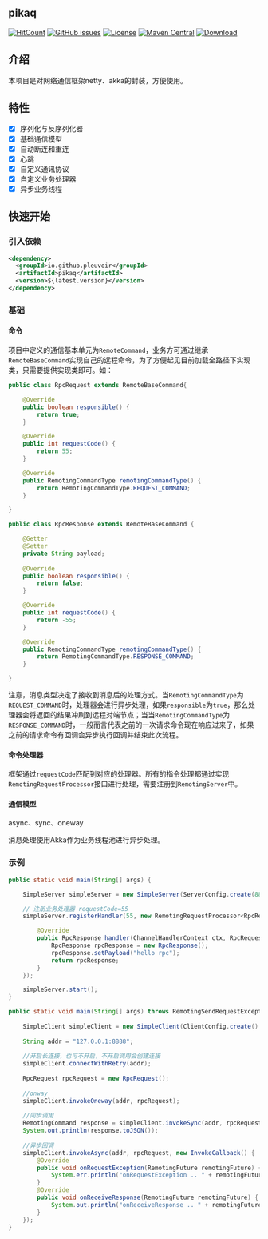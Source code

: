 ## pikaq

[![HitCount](http://hits.dwyl.io/pleuvoir/pikaq.svg)](http://hits.dwyl.io/pleuvoir/pikaq) 
[![GitHub issues](https://img.shields.io/github/issues/pleuvoir/pikaq.svg)](https://github.com/pleuvoir/pikaq/issues)
[![License](https://img.shields.io/badge/License-Apache%202.0-blue.svg?label=license)](https://github.com/pleuvoir/pikaq/blob/master/LICENSE)
[![Maven Central](https://img.shields.io/maven-central/v/io.github.pleuvoir/pikaq.svg?label=maven%20central)](https://oss.sonatype.org/#nexus-search;quick~pikaq)
[![Download](https://img.shields.io/badge/downloads-master-green.svg)](https://codeload.github.com/pleuvoir/pikaq/zip/master)

## 介绍

本项目是对网络通信框架netty、akka的封装，方便使用。

## 特性

- [x] 序列化与反序列化器
- [x] 基础通信模型
- [x] 自动断连和重连
- [x] 心跳
- [x] 自定义通讯协议
- [x] 自定义业务处理器
- [x] 异步业务线程

## 快速开始

### 引入依赖


```xml
<dependency>
  <groupId>io.github.pleuvoir</groupId>
  <artifactId>pikaq</artifactId>
  <version>${latest.version}</version>
</dependency>
```

### 基础

#### 命令

项目中定义的通信基本单元为`RemoteCommand`，业务方可通过继承`RemoteBaseCommand`实现自己的远程命令，为了方便起见目前加载全路径下实现类，只需要提供实现类即可。如：

```java
public class RpcRequest extends RemoteBaseCommand{

	@Override
	public boolean responsible() {
		return true;
	}

	@Override
	public int requestCode() {
		return 55;
	}

	@Override
	public RemotingCommandType remotingCommandType() {
		return RemotingCommandType.REQUEST_COMMAND;
	}

}
```

```java
public class RpcResponse extends RemoteBaseCommand {

	@Getter
	@Setter
	private String payload;
	
	@Override
	public boolean responsible() {
		return false;
	}

	@Override
	public int requestCode() {
		return -55;
	}

	@Override
	public RemotingCommandType remotingCommandType() {
		return RemotingCommandType.RESPONSE_COMMAND;
	}

}
```

注意，消息类型决定了接收到消息后的处理方式。当`RemotingCommandType`为`REQUEST_COMMAND`时，处理器会进行异步处理，如果`responsible`为`true`，那么处理器会将返回的结果冲刷到远程对端节点；当当`RemotingCommandType`为`RESPONSE_COMMAND`时，一般而言代表之前的一次请求命令现在响应过来了，如果之前的请求命令有回调会异步执行回调并结束此次流程。



#### 命令处理器

框架通过`requestCode`匹配到对应的处理器。所有的指令处理都通过实现`RemotingRequestProcessor`接口进行处理，需要注册到`RemotingServer`中。


#### 通信模型

async、sync、oneway

消息处理使用Akka作为业务线程池进行异步处理。

### 示例

```java
public static void main(String[] args) {

	SimpleServer simpleServer = new SimpleServer(ServerConfig.create(8888));

	// 注册业务处理器 requestCode=55
	simpleServer.registerHandler(55, new RemotingRequestProcessor<RpcRequest, RpcResponse>() {

		@Override
		public RpcResponse handler(ChannelHandlerContext ctx, RpcRequest request) {
			RpcResponse rpcResponse = new RpcResponse();
			rpcResponse.setPayload("hello rpc");
			return rpcResponse;
		}
	});

	simpleServer.start();
}
```


```java
public static void main(String[] args) throws RemotingSendRequestException, RemotingTimeoutException {
		
	SimpleClient simpleClient = new SimpleClient(ClientConfig.create().build());
	
	String addr = "127.0.0.1:8888";
	
	//开启长连接，也可不开启，不开启调用会创建连接
	simpleClient.connectWithRetry(addr);
	
	RpcRequest rpcRequest = new RpcRequest();
	
	//onway
	simpleClient.invokeOneway(addr, rpcRequest);
	
	//同步调用
	RemotingCommand response = simpleClient.invokeSync(addr, rpcRequest, 1000);
	System.out.println(response.toJSON());
	
	//异步回调
	simpleClient.invokeAsync(addr, rpcRequest, new InvokeCallback() {
		@Override
		public void onRequestException(RemotingFuture remotingFuture) {
			System.err.println("onRequestException .. " + remotingFuture.getBeginTimestamp());
		}
		@Override
		public void onReceiveResponse(RemotingFuture remotingFuture) {
			System.out.println("onReceiveResponse .. " + remotingFuture.getResponseCommand());
		}
	});
}
```
